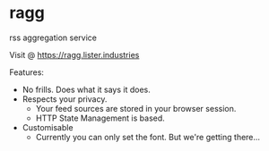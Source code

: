 # ragg
rss aggregation service

Visit @ https://ragg.lister.industries

Features:
- No frills. Does what it says it does.
- Respects your privacy.
  - Your feed sources are stored in your browser session.
  - HTTP State Management is based.
- Customisable
  - Currently you can only set the font. But we're getting there...
